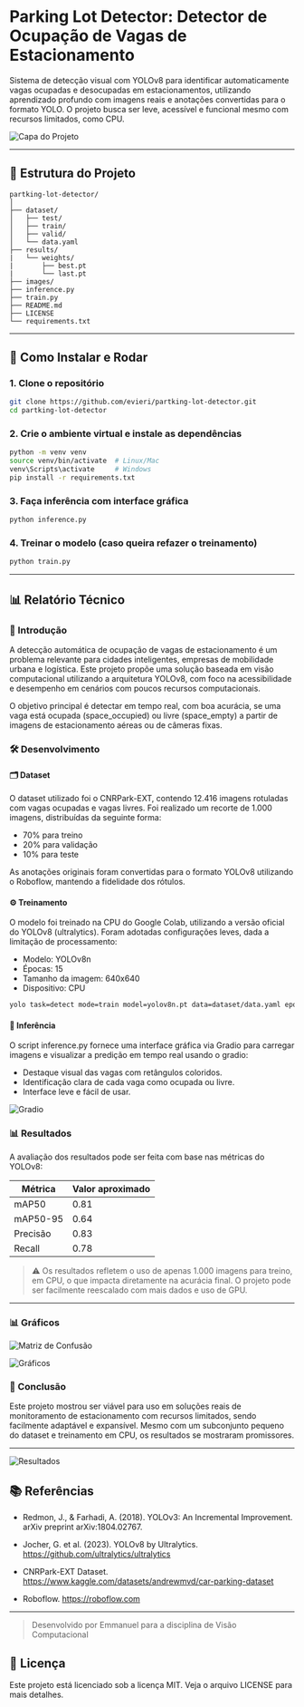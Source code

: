 # Parking Lot Detector: Detector de Ocupação de Vagas de Estacionamento

Sistema de detecção visual com YOLOv8 para identificar automaticamente vagas ocupadas e desocupadas em estacionamentos, utilizando aprendizado profundo com imagens reais e anotações convertidas para o formato YOLO. O projeto busca ser leve, acessível e funcional mesmo com recursos limitados, como CPU.

![Capa do Projeto](/images/exemplo.jpg)

---

## 🔹 Estrutura do Projeto

```
partking-lot-detector/
│
├── dataset/
│   ├── test/
│   ├── train/
│   ├── valid/
│   └── data.yaml
├── results/
|   └── weights/
|       ├── best.pt
|       └── last.pt
├── images/
├── inference.py    
├── train.py         
├── README.md        
├── LICENSE          
└── requirements.txt 
```

---

## 🚀 Como Instalar e Rodar

### 1. Clone o repositório

```bash
git clone https://github.com/evieri/partking-lot-detector.git
cd partking-lot-detector
```

### 2. Crie o ambiente virtual e instale as dependências

```bash
python -m venv venv
source venv/bin/activate  # Linux/Mac
venv\Scripts\activate     # Windows
pip install -r requirements.txt
```

### 3. Faça inferência com interface gráfica

```bash
python inference.py
```

### 4. Treinar o modelo (caso queira refazer o treinamento)

```bash
python train.py
```

---

## 📊 Relatório Técnico

### 🧠 Introdução
A detecção automática de ocupação de vagas de estacionamento é um problema relevante para cidades inteligentes, empresas de mobilidade urbana e logística. Este projeto propõe uma solução baseada em visão computacional utilizando a arquitetura YOLOv8, com foco na acessibilidade e desempenho em cenários com poucos recursos computacionais.

O objetivo principal é detectar em tempo real, com boa acurácia, se uma vaga está ocupada (space_occupied) ou livre (space_empty) a partir de imagens de estacionamento aéreas ou de câmeras fixas.

### 🛠️ Desenvolvimento
#### 🗂️ Dataset
O dataset utilizado foi o CNRPark-EXT, contendo 12.416 imagens rotuladas com vagas ocupadas e vagas livres. Foi realizado um recorte de 1.000 imagens, distribuídas da seguinte forma:

* 70% para treino
* 20% para validação
* 10% para teste

As anotações originais foram convertidas para o formato YOLOv8 utilizando o Roboflow, mantendo a fidelidade dos rótulos.

#### ⚙️ Treinamento
O modelo foi treinado na CPU do Google Colab, utilizando a versão oficial do YOLOv8 (ultralytics). Foram adotadas configurações leves, dada a limitação de processamento:

* Modelo: YOLOv8n
* Épocas: 15
* Tamanho da imagem: 640x640
* Dispositivo: CPU

```bash
yolo task=detect mode=train model=yolov8n.pt data=dataset/data.yaml epochs=30 imgsz=640 device=cpu
```

#### 🧪 Inferência
O script inference.py fornece uma interface gráfica via Gradio para carregar imagens e visualizar a predição em tempo real usando o gradio:

* Destaque visual das vagas com retângulos coloridos.
* Identificação clara de cada vaga como ocupada ou livre.
* Interface leve e fácil de usar.

![Gradio](images/gradio.png)

### 📊 Resultados

A avaliação dos resultados pode ser feita com base nas métricas do YOLOv8:

| Métrica  | Valor aproximado |
| -------- | ---------------- |
| mAP50    | 0.81             |
| mAP50-95 | 0.64             |
| Precisão | 0.83             |
| Recall   | 0.78             |

> ⚠️ Os resultados refletem o uso de apenas 1.000 imagens para treino, em CPU, o que impacta diretamente na acurácia final. O projeto pode ser facilmente reescalado com mais dados e uso de GPU.

---

### 📊 Gráficos

![Matriz de Confusão](images/confusion_matrix.png)

![Gráficos](images/grafics.png)

### 🔎 Conclusão
Este projeto mostrou ser viável para uso em soluções reais de monitoramento de estacionamento com recursos limitados, sendo facilmente adaptável e expansível. Mesmo com um subconjunto pequeno do dataset e treinamento em CPU, os resultados se mostraram promissores.

---

![Resultados](images/results.jpg)

## 📚 Referências

* Redmon, J., & Farhadi, A. (2018). YOLOv3: An Incremental Improvement. arXiv preprint arXiv:1804.02767.

* Jocher, G. et al. (2023). YOLOv8 by Ultralytics. https://github.com/ultralytics/ultralytics

* CNRPark-EXT Dataset. https://www.kaggle.com/datasets/andrewmvd/car-parking-dataset

* Roboflow. https://roboflow.com
---

> Desenvolvido por Emmanuel para a disciplina de Visão Computacional

## 📄 Licença
Este projeto está licenciado sob a licença MIT. Veja o arquivo LICENSE para mais detalhes.
